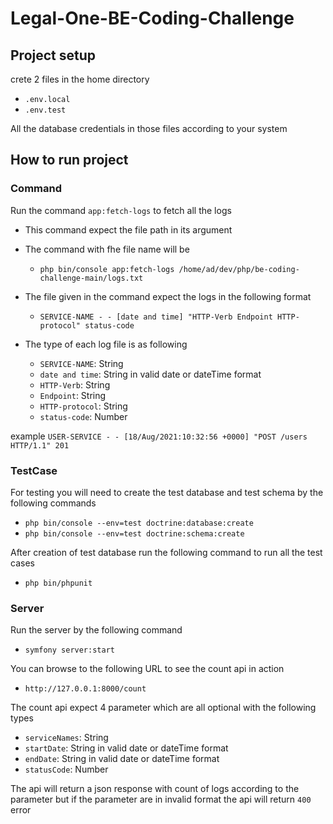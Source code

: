 # Legal-One-BE-Coding-Challenge

## Project setup
crete 2 files in the home directory 
- `.env.local`
- `.env.test`

All the database credentials in those files according to your system

## How to run project

### Command
Run the command `app:fetch-logs` to fetch all the logs

- This command expect the file path in its argument
- The command with fhe file name will be 
    -  `php bin/console app:fetch-logs /home/ad/dev/php/be-coding-challenge-main/logs.txt`

- The file given in the command expect the logs in the following format
    - `SERVICE-NAME - - [date and time] "HTTP-Verb Endpoint HTTP-protocol" status-code`

- The type of each log file is as following
    - `SERVICE-NAME`: String
    - `date and time`: String in valid date or dateTime format
    - `HTTP-Verb`: String
    - `Endpoint`: String
    - `HTTP-protocol`: String
    - `status-code`: Number

example
`USER-SERVICE - - [18/Aug/2021:10:32:56 +0000] "POST /users HTTP/1.1" 201`

### TestCase

For testing you will need to create the test database and test schema by the following commands

- `php bin/console --env=test doctrine:database:create`
- `php bin/console --env=test doctrine:schema:create`

After creation of test database run the following command to run all the test cases
- `php bin/phpunit`

### Server

Run the server by the following command
- `symfony server:start`

You can browse to the following URL to see the count api in action
- `http://127.0.0.1:8000/count`

The count api expect 4 parameter which are all optional with the following types
- `serviceNames`: String
- `startDate`: String in valid date or dateTime format
- `endDate`: String in valid date or dateTime format
- `statusCode`: Number


The api will return a json response with count of logs according to the parameter but if the parameter are in invalid format the api will return `400` error

